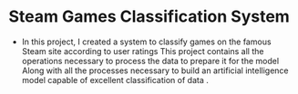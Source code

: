 # Steam Games Classification System
- In this project, I created a system to classify games on the famous Steam site according to user ratings This project contains all the operations necessary to process the data to prepare it for the model Along with all the processes necessary to build an artificial intelligence model capable of excellent classification of data .
